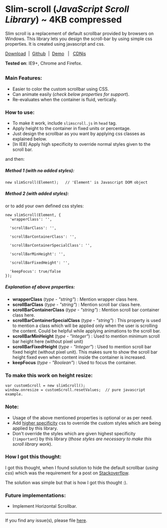 # Slim-scroll (_JavaScript Scroll Library_)  ~ 4KB compressed

Slim scroll is a replacement of default scrollbar provided by browsers on Windows. This library lets you design the scroll-bar by using simple css properties. It is created using javascript and css.

[Download](https://github.com/kamlekar/slim-scroll/releases/latest)&nbsp;&nbsp;| &nbsp;[Github](https://github.com/venkateshwar/slim-scroll/)&nbsp;&nbsp;| &nbsp;[Demo](https://rawgit.com/venkateshwar/slim-scroll/master/tests/test1/index.html) &nbsp;&nbsp;| &nbsp; [CDNjs](https://cdnjs.com/libraries/slim-scroll)

**Tested on**: IE9+, Chrome and Firefox.

## 

### Main Features:
- Easier to color the custom scrollbar using CSS.
- Can animate easily (_check below properties for support_).
- Re-evaluates when the container is fluid, vertically.

### How to use:
- To make it work, include `slimscroll.js` in `head` tag.
- Apply height to the container in fixed units or percentage.
- Just design the scrollbar as you want by applying css classes as explained below.
- [In IE8] Apply high specificity to override normal styles given to the scroll bar.

and then:

##### Method 1 (_with no added styles_):

    new slimScroll(Element);   // 'Element' is Javascript DOM object

##### Method 2 (_with added styles_):

or to add your own defined css styles:

    new slimScroll(Element, {
      'wrapperClass': '',

      'scrollBarClass': '',

      'scrollBarContainerClass': '',  

      'scrollBarContainerSpecialClass': '',

      'scrollBarMinHeight': '',

      'scrollBarFixedHeight': '',

      'keepFocus': true/false
    });

##### Explanation of above properties:

- **wrapperClass** (*type - "string"*) : Mention wrapper class here.
- **scrollBarClass** (*type - "string"*) : Mention scroll bar class here.
- **scrollBarContainerClass** (*type - "string"*) : Mention scroll bar container class here.
- **scrollBarContainerSpecialClass** (*type - "string"*) : This property is used to mention a class which will be applied only when the user is scrolling the content. Could be helpful while applying animations to the scroll bar.
- **scrollBarMinHeight** (*type - "Integer"*) : Used to mention minimum scroll bar height here (without pixel unit)
- **scrollBarFixedHeight** (*type - "Integer"*) : Used to mention scroll bar fixed height (without pixel unit). This makes sure to show the scroll bar height fixed even when content inside the container is increased.
- **keepFocus** (*type - "Boolean"*) : Used to focus the container.

### To make this work on height resize:

    var customScroll = new slimScroll();
    window.onresize = customScroll.resetValues;  // pure javascript example.

### Note:

- Usage of the above mentioned properties is optional or as per need.
- Add [higher specificity](https://developer.mozilla.org/en-US/docs/Web/CSS/Specificity) css to override the custom styles which are being applied by this library.
- Don't override the styles which are given highest specificity (`!important`) by this library (_those styles are necessary to make this scroll library work_).


### How I got this thought:

I got this thought, when I found solution to hide the default scrollbar (_using css_) which was the requirement for a post on [Stackoverflow](http://stackoverflow.com/a/16671476/1577396).

The solution was simple but that is how I got this thought :).

### Future implementations:
- Implement Horizontal Scrollbar.

---------------------------------

If you find any issue(s), please file [here](https://github.com/venkateshwar/slim-scroll/issues).
